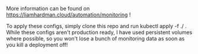 More information can be found on https://liamhardman.cloud/automation/monitoring ! 

To apply these configs, simply clone this repo and run kubectl apply -f ./ .
While these configs aren't production ready, I have used persistent volumes where possible, so you won't lose a bunch of monitoring data as soon as you kill a deployment off!

